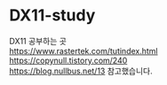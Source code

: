 # DX11-study
DX11 공부하는 곳  
<https://www.rastertek.com/tutindex.html>  
<https://copynull.tistory.com/240>  
<https://blog.nullbus.net/13>
참고했습니다.
